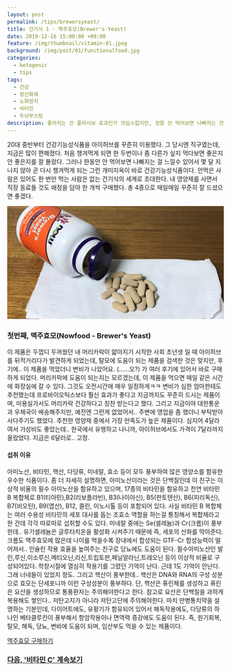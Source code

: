 ```yaml
---
layout: post
permalink: /tips/brewersyeast/
title: 건기식 1 - 맥주효모(Brewer's Yeast)
date: 2019-12-16 15:00:00 +09:00
feature: /img/thumbnail/vitamin-01.jpeg
background: /img/post/01/functionalfood.jpg
categories:
  - ketogenic
  - tips
tags:
  - 건강
  - 항산화제
  - 노화방지
  - 비타민
  - 두뇌부스팅
description: 좋아지는 건 플라시보 효과인가 의심스럽지만, 정말 안 먹어보면 나빠지는 건 나빠지는 건 느낄 수 있어서 곧 다시 챙겨먹게 되는 개미지옥인 건기식의 세계. 내 영양제를 구매하면서 직장 동료들 것도 한 개씩 구매했다.
---
```


20대 중반부터 건강기능성식품을 아이허브를 꾸준히 이용했다. 그 당시엔 직구였는데, 지금은 많이 편해졌다. 처음 챙겨먹게 되면 한 두번이나 좀 다른가 싶지 먹다보면 좋은지 안 좋은지를 잘 몰랐다. 그러나 한동안 안 먹어보면 나빠지는 걸 느낄수 있어서 몇 달 지나지 않아 곧 다시 챙겨먹게 되는 그런 개미지옥이 바로 건강기능성식품이다. 안먹은 사람은 있어도 한 번만 먹는 사람은 없는 건기식의 세계로 초대한다. 내 영양제를 사면서 직장 동료들 것도 애정을 담아 한 개씩 구매했다. 총 4종으로 매일매일 꾸준히 잘 드셨으면 좋겠다.

![맥주효모](/img/post/01/brewersyeast.jpg)

### 첫번째, 맥주효모(Nowfood - Brewer's Yeast)

이 제품은 두껍디 두꺼웠던 내 머리카락이 얇아지기 시작한 사회 초년생 일 때 아이허브를 뒤적거리다가 발견하게 되었는데, 탈모에 도움이 되는 제품을 검색한 것은 맞지만, 후기에.. 이 제품을 먹었더니 변비가 나았어요. (......오?) 가 여러 후기에 있어서 바로 구매하게 되었다. 머리카락에 도움이 되는지는 모르겠는데, 이 제품을 먹으면 매일 같은 시간에 화장실에 갈 수 있다. 그것도 오전시간에 매우 일정하게ㅋㅋ 변비가 심한 엄마한테도 추천했는데 프로바이오틱스보다 훨신 효과가 좋다고 지금까지도 꾸준히 드시는 제품이며, 미용실가서도 머리카락 건강하다고 칭찬 받는다고 했다. 그리고 지금이야 대한통운과 우체국이 배송해주지만, 예전엔 그런게 없었어서.. 주변에 영업을 좀 했더니 부탁받아 사다주기도 했었다. 추천한 영양제 중에서 가장 만족도가 높은 제품이다. 심지어 4달라여서 가성비도 좋았는데.. 한국에서 유행하고 나니까, 아이허브에서도 가격이 7달라까지 올랐었다. 지금은 6달러로.. 고정.

#### 섭취 이유

아미노산, 비타민, 핵산, 다당류, 미네랄, 효소 등이 모두 풍부하여 많은 영양소를 함유한 우수한 식품이다. 좀 더 자세히 설명하면, 아미노산이라는 것은 단백질인데 이 친구는 이상적 비율의 필수 아미노산을 함유하고 있으며, 17종의 비타민을 함유하고 천연 비타민 B 복합체로 B1(티아민),B2(리보플라빈), B3(나이아신), B5(판토텐산), B6(피리독신), B7(비오틴), B9(엽산), B12, 콜린, 이노시톨 등이 포함되어 있다. 사실 비타민 B 복합체는 여러 수용성 비타민의 세포 대사를 돕는 조효소 역할을 하는걸 통칭해서 복합체라고 한 건데 각각 따로따로 섭취할 수도 있다. 미네랄 중에는 Se(셀레늄)과 Cr(크롬)이 풍부한데.. 유기셀레늄은 글루타치온을 활성화 시켜주기 때문에 즉, 세포의 산화를  막아준다. 크롬도 맥주효모에 많은데 나이를 먹을수록 장내에서 합성되는 GTF-Cr 합성능력이 떨어져서.. 인슐린 작용 효율을 높여주는 친구로 당뇨에도 도움이 된다. 필수아미노산인 발린,루신,이소루신,메티오닌,리신,트립토판,페닐알라닌,트레오닌 등이 이상적 비율로 구성되어있다. 학창시절에 열심히 작용기를 그렸던 기억이 난다. 근데 1도 기억이 안난다. 그래 너네들이 있었지 정도. 그리고 핵산이 풍부한데.. 핵산은 DNA와 RNA의 구성 성분으로 효모는 단세포니까 이런 구성성분이 풍부하다. 단, 핵산은 퓨린체를 생성하고 퓨린은 요산을 생성하므로 통풍환자는 주의해야한다고 한다. 참고로 요산은 단백질을 과하게 복용해도 쌓인다.. 저탄고지가 아니라 저탄고단에 주의해야한다. 마치 만병통치약을 설명하는 기분인데, 다이어트에도, 유황기가 함유되어 있어서 해독작용에도, 다당류의 하나인 베타클루칸이 풍부해서 항암작용이나 면역력 증강에도 도움이 된다. 즉, 원기회복, 탈모, 해독, 당뇨, 변비에 도움이 되며, 임산부도 먹을 수 있는 제품이다.

[맥주효모 구매하기](https://kr.iherb.com/pr/Now-Foods-Brewer-s-Yeast-200-Tablets/48771?rcode=TJR663)





### [다음, '비타민 C' 계속보기](https://thisisthereason.com/tips/vitamin-c/)

